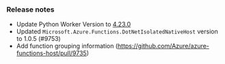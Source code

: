 ### Release notes

<!-- Please add your release notes in the following format:
- My change description (#PR)
-->
- Update Python Worker Version to [4.23.0](https://github.com/Azure/azure-functions-python-worker/releases/tag/4.23.0)
- Updated `Microsoft.Azure.Functions.DotNetIsolatedNativeHost` version to 1.0.5 (#9753)
- Add function grouping information (https://github.com/Azure/azure-functions-host/pull/9735)
